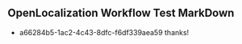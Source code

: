 ## OpenLocalization Workflow Test MarkDown
* a66284b5-1ac2-4c43-8dfc-f6df339aea59 thanks!

<!--HONumber=Aug16_HO3-->


